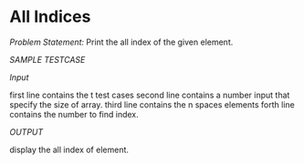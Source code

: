 # All Indices

*Problem Statement:*
Print the all index of the given element.

*SAMPLE TESTCASE*

*Input*

first line contains the t test cases
second line contains a number input that specify the size of array.
third line contains the n spaces elements
forth line contains the number to find index.

*OUTPUT*

display the all index of element.
